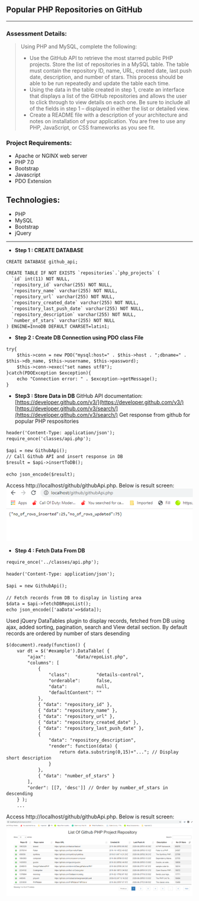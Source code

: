 ## Popular PHP Repositories on GitHub
---

### Assessment Details:

> Using PHP and MySQL, complete the following: 
> * Use the GitHub API to retrieve the most starred public PHP projects. Store 
the list of repositories in a MySQL table. The table must contain the 
repository ID, name, URL, created date, last push date, description, and 
number of stars. This process should be able to be run repeatedly and 
update the table each time.
> * Using the data in the table created in step 1, create an interface that 
displays a list of the GitHub repositories and allows the user to click 
through to view details on each one. Be sure to include all of the fields in 
step 1 – displayed in either the list or detailed view.
> * Create a README file with a description of your architecture and notes on 
installation of your application. You are free to use any PHP, JavaScript, or 
CSS frameworks as you see fit. 


### Project Requirements:
>
* Apache or NGINX web server
* PHP 7.0
* Bootstrap
* Javascript
* PDO Extension

## Technologies:
> 
* PHP 
* MySQL 
* Bootstrap 
* jQuery


--- 
 
 
* **Step 1 : CREATE DATABASE** 

``` 
CREATE DATABASE github_api;
```

```
CREATE TABLE IF NOT EXISTS `repositories`.`php_projects` (
  `id` int(11) NOT NULL,
  `repository_id` varchar(255) NOT NULL,
  `repository_name` varchar(255) NOT NULL,
  `repository_url` varchar(255) NOT NULL,
  `repository_created_date` varchar(255) NOT NULL,
  `repository_last_push_date` varchar(255) NOT NULL,
  `repository_description` varchar(255) NOT NULL,
  `number_of_stars` varchar(255) NOT NULL
) ENGINE=InnoDB DEFAULT CHARSET=latin1;
 ```

* **Step 2 : Create DB Connection using PDO class File**
 
```
try{
	$this->conn = new PDO("mysql:host=" . $this->host . ";dbname=" . $this->db_name, $this->username, $this->password);
	$this->conn->exec("set names utf8");
}catch(PDOException $exception){
	echo "Connection error: " . $exception->getMessage();
}
```

* **Step3 : Store Data in DB** 
GitHub API documentation: 
[https://developer.github.com/v3/](https://developer.github.com/v3/) 
[https://developer.github.com/v3/search/](https://developer.github.com/v3/search/) 
Get response from github for popular PHP respositories

``` 
header('Content-Type: application/json');
require_once('classes/api.php');

$api = new GithubApi();
// Call Github API and insert response in DB
$result = $api->insertToDB();

echo json_encode($result);
```

Access http://localhost/github/githubApi.php. Below is result screen:
![api_result](https://raw.githubusercontent.com/vaishalijagtap/githubApi/master/screens/api_result.PNG)

* **Step 4 : Fetch Data From DB**

``` 
require_once('../classes/api.php');

header('Content-Type: application/json');

$api = new GithubApi();

// Fetch records from DB to display in listing area
$data = $api->fetchDBRepoList();
echo json_encode(['aaData'=>$data]);
```

Used jQuery DataTables plugin to display records, fetched from DB using ajax, added sorting, pagination, search and View detail section. By default records are ordered by number of stars desending

``` 
$(document).ready(function() {
	var dt = $('#example').DataTable( {
		"ajax":           "data/repoList.php",
		"columns": [
			{
				"class":          "details-control",
				"orderable":      false,
				"data":           null,
				"defaultContent": ""
			},
			{ "data": "repository_id" },
			{ "data": "repository_name" },
			{ "data": "repository_url" },
			{ "data": "repository_created_date" },
			{ "data": "repository_last_push_date" },
			{ 
				"data": "repository_description",
				"render": function(data) {
					return data.substring(0,15)+"..."; // Display short description
				}
			},
			{ "data": "number_of_stars" }	
		],
		"order": [[7, 'desc']] // Order by number_of_stars in descending 
	} );
	...
```

Access http://localhost/github/githubApi.php. Below is result screen:
![repo_listing](https://raw.githubusercontent.com/vaishalijagtap/githubApi/master/screens/repo_listing.PNG)